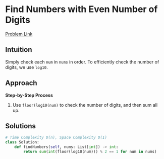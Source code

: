 **Find Numbers with Even Number of Digits**
=
[Problem Link](https://leetcode.com/problems/find-numbers-with-even-number-of-digits/description)

## Intuition
Simply check each `num` in `nums` in order. To efficiently check the number of digits, we use `log10`.

## Approach
**Step-by-Step Process**

1. Use `floor(log10(num)` to check the number of digits, and then sum all up.
  
## Solutions
```python
# Time Complexity O(n), Space Complexity O(1)
class Solution:
    def findNumbers(self, nums: List[int]) -> int:
        return sum(int(floor(log10(num))) % 2 == 1 for num in nums)
```
